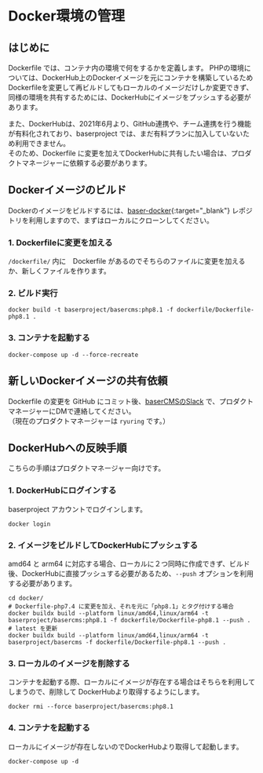 # Docker環境の管理

## はじめに
Dockerfile では、コンテナ内の環境で何をするかを定義します。
PHPの環境については、DockerHub上のDockerイメージを元にコンテナを構築しているため
Dockerfileを変更して再ビルドしてもローカルのイメージだけしか変更できず、
同様の環境を共有するためには、DockerHubにイメージをプッシュする必要があります。

また、DockerHubは、2021年6月より、GitHub連携や、チーム連携を行う機能が有料化されており、baserproject では、まだ有料プランに加入していないため利用できません。  
そのため、Dockerfile に変更を加えてDockerHubに共有したい場合は、プロダクトマネージャーに依頼する必要があります。

 
## Dockerイメージのビルド

Dockerのイメージをビルドするには、[baser-docker](https://github.com/baserproject/baser-docker){:target="_blank"} レポジトリを利用しますので、まずはローカルにクローンしてください。

### 1. Dockerfileに変更を加える

`/dockerfile/` 内に　Dockerfile があるのでそちらのファイルに変更を加えるか、新しくファイルを作ります。

### 2. ビルド実行
```shell
docker build -t baserproject/basercms:php8.1 -f dockerfile/Dockerfile-php8.1 .
```
### 3. コンテナを起動する

```shell
docker-compose up -d --force-recreate
```

 
## 新しいDockerイメージの共有依頼
Dockerfile の変更を GitHub にコミット後、[baserCMSのSlack](https://app.slack.com/client/T03CAUKTJ/C03CAUKTU) で、プロダクトマネージャーにDMで連絡してください。  
（現在のプロダクトマネージャーは `ryuring` です。）


## DockerHubへの反映手順
こちらの手順はプロダクトマネージャー向けです。

### 1. DockerHubにログインする
baserproject アカウントでログインします。

```shell
docker login
```


### 2. イメージをビルドしてDockerHubにプッシュする
amd64 と arm64 に対応する場合、ローカルに２つ同時に作成できず、ビルド後、DockerHubに直接プッシュする必要があるため、`--push` オプションを利用する必要があります。

```shell
cd docker/
# Dockerfile-php7.4 に変更を加え、それを元に「php8.1」とタグ付けする場合
docker buildx build --platform linux/amd64,linux/arm64 -t baserproject/basercms:php8.1 -f dockerfile/Dockerfile-php8.1 --push .
# latest を更新
docker buildx build --platform linux/amd64,linux/arm64 -t baserproject/basercms -f dockerfile/Dockerfile-php8.1 --push .
```

### 3. ローカルのイメージを削除する
コンテナを起動する際、ローカルにイメージが存在する場合はそちらを利用してしまうので、削除して DockerHubより取得するようにします。

```shell
docker rmi --force baserproject/basercms:php8.1
```

### 4. コンテナを起動する
ローカルにイメージが存在しないのでDockerHubより取得して起動します。
```shell
docker-compose up -d
```

